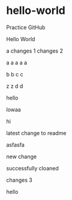 # hello-world
Practice GitHub

Hello World

a
changes 1
changes 2

a
a
a
a
a

b
b
c
c

z
z
d
d

hello

lowaa

hi

latest change to readme

asfasfa

new change 

successfully cloaned

changes 3

hello
